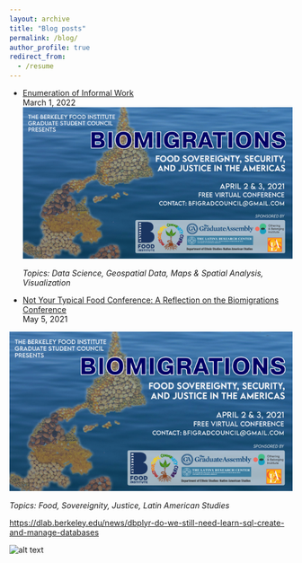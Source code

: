 ```yaml
---
layout: archive
title: "Blog posts"
permalink: /blog/
author_profile: true
redirect_from:
  - /resume
---
```


* [Enumeration of Informal Work](https://dlab.berkeley.edu/news/enumeration-informal-work)   
  March 1, 2022
![](biomigrations.png)
  
  *Topics: Data Science, Geospatial Data, Maps & Spatial Analysis, Visualization*
  
* [Not Your Typical Food Conference: A Reflection on the Biomigrations Conference](https://clasberkeley.wpcomstaging.com/2021/05/05/not-your-typical-food-conference-a-reflection-on-the-biomigrations-conference/)   
  May 5, 2021
  
![](images/biomigrations.png)
  
  *Topics: Food, Sovereignity, Justice, Latin American Studies*
  
  https://dlab.berkeley.edu/news/dbplyr-do-we-still-need-learn-sql-create-and-manage-databases

![alt text](https://github.com/ifarah//blob/master/images/biomigrations.png?raw=true)
